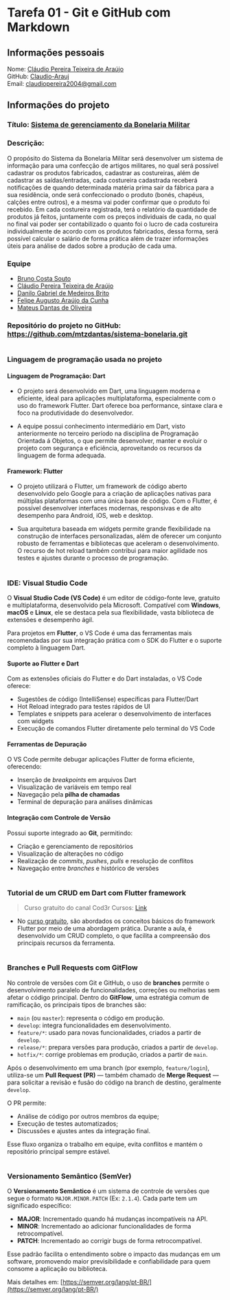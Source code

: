 # Tarefa 01 - Git e GitHub com Markdown

###

## Informações pessoais
Nome: [Cláudio Pereira Teixeira de Araújo](https://github.com/Claudio-Arauj) <br>
GitHub: [Claudio-Arauj](https://github.com/Claudio-Arauj)<br>
Email: claudiopereira2004@gmail.com

###

## Informações do projeto
### Título: [Sistema de gerenciamento da Bonelaria Militar](https://github.com/mtzdantas/sistema-bonelaria.git)<br>
### Descrição: <br> 
O propósito do Sistema da Bonelaria Militar será desenvolver um sistema de informação para uma confecção de artigos militares, no qual será possível cadastrar os produtos fabricados, cadastrar as costureiras, além de cadastrar as saídas/entradas, cada costureira cadastrada receberá notificações de quando determinada matéria prima sair da fábrica para a sua residência, onde será confeccionado o produto (bonés, chapéus, calções entre outros), e a mesma vai poder confirmar que o produto foi recebido. Em cada costureira registrada, terá o relatório da quantidade de produtos já feitos, juntamente com os preços individuais de cada, no qual no final vai poder ser contabilizado o quanto foi o lucro de cada costureira individualmente de acordo com os produtos fabricados, dessa forma, será possível calcular o salário de forma prática além de trazer informações úteis para análise de dados sobre a produção de cada uma.

### Equipe 
* [Bruno Costa Souto](https://github.com/SoutoCB)
* [Cláudio Pereira Teixeira de Araújo](https://github.com/Claudio-Arauj)
* [Danilo Gabriel de Medeiros Brito](https://github.com/DaniloMano)
* [Felipe Augusto Araújo da Cunha](https://github.com/fel-ps)
* [Mateus Dantas de Oliveira](https://github.com/mtzdantas)

### Repositório do projeto no GitHub: https://github.com/mtzdantas/sistema-bonelaria.git

#

### Linguagem de programação usada no projeto

#### Linguagem de Programação: Dart

* O projeto será desenvolvido em Dart, uma linguagem moderna e eficiente, ideal para aplicações multiplataforma, especialmente com o uso do framework Flutter. Dart oferece boa performance, sintaxe clara e foco na produtividade do desenvolvedor.

* A equipe possui conhecimento intermediário em Dart, visto anteriormente no terceiro período na disciplina de Programação Orientada á Objetos, o que permite desenvolver, manter e evoluir o projeto com segurança e eficiência, aproveitando os recursos da linguagem de forma adequada. 

#### Framework: Flutter 

* O projeto utilizará o Flutter, um framework de código aberto desenvolvido pelo Google para a criação de aplicações nativas para múltiplas plataformas com uma única base de código. Com o Flutter, é possível desenvolver interfaces modernas, responsivas e de alto desempenho para Android, iOS, web e desktop.

* Sua arquitetura baseada em widgets permite grande flexibilidade na construção de interfaces personalizadas, além de oferecer um conjunto robusto de ferramentas e bibliotecas que aceleram o desenvolvimento. O recurso de hot reload também contribui para maior agilidade nos testes e ajustes durante o processo de programação.

#

### IDE: Visual Studio Code

O **Visual Studio Code (VS Code)** é um editor de código-fonte leve, gratuito e multiplataforma, desenvolvido pela Microsoft. Compatível com **Windows**, **macOS** e **Linux**, ele se destaca pela sua flexibilidade, vasta biblioteca de extensões e desempenho ágil.

Para projetos em **Flutter**, o VS Code é uma das ferramentas mais recomendadas por sua integração prática com o SDK do Flutter e o suporte completo à linguagem Dart.


#### Suporte ao Flutter e Dart

Com as extensões oficiais do Flutter e do Dart instaladas, o VS Code oferece:

* Sugestões de código (IntelliSense) específicas para Flutter/Dart  
* Hot Reload integrado para testes rápidos de UI  
* Templates e snippets para acelerar o desenvolvimento de interfaces com widgets  
* Execução de comandos Flutter diretamente pelo terminal do VS Code


#### Ferramentas de Depuração

O VS Code permite debugar aplicações Flutter de forma eficiente, oferecendo:

* Inserção de *breakpoints* em arquivos Dart  
* Visualização de variáveis em tempo real  
* Navegação pela **pilha de chamadas**  
* Terminal de depuração para análises dinâmicas


#### Integração com Controle de Versão

Possui suporte integrado ao **Git**, permitindo:

* Criação e gerenciamento de repositórios  
* Visualização de alterações no código  
* Realização de *commits*, *pushes*, *pulls* e resolução de conflitos  
* Navegação entre *branches* e histórico de versões

#

### Tutorial de um CRUD em Dart com Flutter framework 
> Curso gratuito do canal Cod3r Cursos: [Link](https://www.youtube.com/watch?v=ViahqKZzZ7Y)
* No [curso gratuito](https://www.youtube.com/watch?v=ViahqKZzZ7Y), são abordados os conceitos básicos do framework Flutter por meio de uma abordagem prática. Durante a aula, é desenvolvido um CRUD completo, o que facilita a compreensão dos principais recursos da ferramenta.

#

### Branches e Pull Requests com GitFlow

No controle de versões com Git e GitHub, o uso de **branches** permite o desenvolvimento paralelo de funcionalidades, correções ou melhorias sem afetar o código principal. Dentro do **GitFlow**, uma estratégia comum de ramificação, os principais tipos de branches são:

* `main` (ou `master`): representa o código em produção.
* `develop`: integra funcionalidades em desenvolvimento.
* `feature/*`: usado para novas funcionalidades, criados a partir de `develop`.
* `release/*`: prepara versões para produção, criados a partir de `develop`.
* `hotfix/*`: corrige problemas em produção, criados a partir de `main`.

Após o desenvolvimento em uma branch (por exemplo, `feature/login`), utiliza-se um **Pull Request (PR)** — também chamado de **Merge Request** — para solicitar a revisão e fusão do código na branch de destino, geralmente `develop`.

O PR permite:
* Análise de código por outros membros da equipe;
* Execução de testes automatizados;
* Discussões e ajustes antes da integração final.

Esse fluxo organiza o trabalho em equipe, evita conflitos e mantém o repositório principal sempre estável.

#

### Versionamento Semântico (SemVer)

O **Versionamento Semântico** é um sistema de controle de versões que segue o formato `MAJOR.MINOR.PATCH` (Ex: `2.1.4`). Cada parte tem um significado específico:

- **MAJOR**: Incrementado quando há mudanças incompatíveis na API.
- **MINOR**: Incrementado ao adicionar funcionalidades de forma retrocompatível.
- **PATCH**: Incrementado ao corrigir bugs de forma retrocompatível.

Esse padrão facilita o entendimento sobre o impacto das mudanças em um software, promovendo maior previsibilidade e confiabilidade para quem consome a aplicação ou biblioteca.

Mais detalhes em: [https://semver.org/lang/pt-BR/](https://semver.org/lang/pt-BR/)

#
